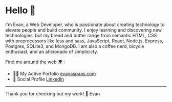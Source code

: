 # Hello 👋 

I'm Evan, a Web Developer, who is passionate about creating technology to elevate people and build community. I enjoy learning and discovering new technologies, but my bread and butter range from semantic HTML, CSS with preprocessors like less and sass, JavaScript, React, Node.js, Express, Postgres, SQLite3, and MongoDB. I am also a coffee nerd, bicycle enthusiast, and an aficionado of simplicicty. 

Find me around the web 🌍 :

- 👨‍💻 My Active Porfolio [evanaspaas.com](https://evanaspaas.com/)
- 🎒 Social Profile [LinkedIn](https://www.linkedin.com/in/evan-aspaas-a80259198/)

---

Thank you for checking out my work! 🖤 Evan 
